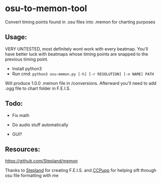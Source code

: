 # osu-to-memon-tool
Convert timing points found in .osu files into .memon for charting purposes

## Usage:
VERY UNTESTED, most definitely wont work with every beatmap. You'll have better luck with beatmaps whose timing points are snapped to the previous timing point.

- Install python3
- Run cmd: `python3 osu-memon.py [-h] [-r RESOLUTION] [-n NAME] PATH`

Will produce 1.0.0 .memon file in /conversions. Afterward you'll need to add .ogg file to chart folder in F.E.I.S.

## Todo:
- Fix math

- Do audio stuff automatically

- GUI?

## Resources:
https://github.com/Stepland/memon

Thanks to [Stepland](https://github.com/Stepland) for creating F.E.I.S. and [CCPupp](https://github.com/CCPupp) for helping sift through osu file formatting with me
